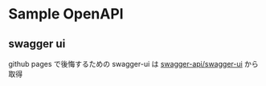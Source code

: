# Sample OpenAPI
## swagger ui
github pages で後悔するための swagger-ui は [swagger-api/swagger-ui](https://github.com/swagger-api/swagger-ui) から取得

